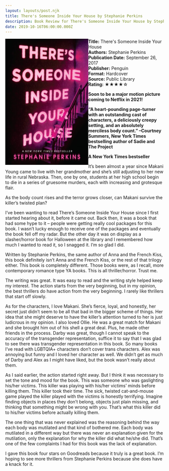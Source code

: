 ```yaml
---
layout: layouts/post.njk
title: There's Someone Inside Your House by Stephanie Perkins
description: Book Review for There's Someone Inside Your House by Stephanie Perkins
date: 2019-10-16T06:00:00.000Z
---
```

<section class="review__info">

<img loading="lazy" class="movie__poster" src="/static/images/book/theressomeoneinthehouse.webp" alt="Book Cover for There's Someone Inside Your House by Stephanie Perkins" width="264" height="400" align="left">

<b>Title:</b> There's Someone Inside Your House\
<b>Authors:</b> Stephanie Perkins\
<b>Publication Date:</b> September 26, 2017\
<b>Publisher:</b> Penguin\
<b>Format:</b> Hardcover\
<b>Source:</b> Public Library\
<b>Rating:</b> &#9733;&#9733;&#9733;&#9733;&#9734;

<p class="review__description"><b>Soon to be a major motion picture coming to Netflix in 2021!</b></p>

<p><b>“A heart-pounding page-turner with an outstanding cast of characters, a deliciously creepy setting, and an absolutely merciless body count.” –Courtney Summers, New York Times bestselling author of Sadie and The Project</b></p>

<p><b>A New York Times bestseller</b></p>

<p>It’s been almost a year since Makani Young came to live with her grandmother and she’s still adjusting to her new life in rural Nebraska. Then, one by one, students at her high school begin to die in a series of gruesome murders, each with increasing and grotesque flair.</p>

<p>As the body count rises and the terror grows closer, can Makani survive the killer’s twisted plan?</p>

</section>

I’ve been wanting to read There’s Someone Inside Your House since I first started hearing about it, before it came out. Back then, it was a book that had some hype to it – people were getting really cool packages for this book. I wasn’t lucky enough to receive one of the packages and eventually the book fell off my radar. But the other day it was on display as a slasher/horror book for Halloween at the library and I remembered how much I wanted to read it, so I snagged it. I’m so glad I did.

Written by Stephanie Perkins, the same author of Anna and the French Kiss, this book definitely isn’t Anna and the French Kiss, or the rest of that trilogy either. This book is completely different. Those books were, as I recall, more contemporary romance type YA books. This is all thriller/horror. Trust me.

The writing was great. It was easy to read and the writing style helped keep my interest. The action starts from the very beginning, but in my opinion, the best thrillers do have action from the very beginning. I rarely like thrillers that start off slowly.

As for the characters, I love Makani. She’s fierce, loyal, and honestly, her secret just didn’t seem to be all that bad in the bigger scheme of things. Her idea that she might deserve to have the killer’s attention turned to her is just ludicrous in my opinion. I also loved Ollie. He was a great match for Makani and she brought him out of his shell a great deal. Plus, he made other friends in the process. Darby was great, though I cannot speak to the accuracy of the transgender representation, suffice it to say that I was glad to see there was transgender representation in this book. So many books I’ve read with LGBTQIA+ characters don’t cover trans characters. Alex was annoying but funny and I loved her character as well. We didn’t get as much of Darby and Alex as I might have liked, but the book wasn’t really about them.

As I said earlier, the action started right away. But I think it was necessary to set the tone and mood for the book. This was someone who was gaslighting his/her victims. This killer was playing with his/her victims’ minds before killing them. This killer took their time. The sick, twisted cat-and-mouse game played the killer played with the victims is honestly terrifying. Imagine finding objects in places they don’t belong, objects just plain missing, and thinking that something might be wrong with you. That’s what this killer did to his/her victims before actually killing them.

The one thing that was never explained was the reasoning behind the way each body was mutilated and that kind of bothered me. Each body was mutilated in a different way but there was never an explanation given for the mutilation, only the explanation for why the killer did what he/she did. That’s one of the few complaints I had for this book was the lack of explanation.

I gave this book four stars on Goodreads because it truly is a great book. I’m hoping to see more thrillers from Stephanie Perkins because she does have a knack for it.